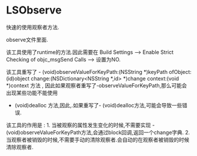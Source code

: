 # LSObserve
快速的使用观察者方法.

observe文件里面.

该工具使用了runtime的方法.因此需要在 Build Settings -->  Enable Strict Checking of objc_msgSend Calls --> 设置为NO.

该工具重写了
    - (void)observeValueForKeyPath:(NSString *)keyPath ofObject:(id)object change:(NSDictionary<NSString *,id> *)change context:(void *)context 方法 , 因此如果观察者重写了-observeValueForKeyPath,那么可能会出现某些功能不能使用
  - (void)dealloc 方法,因此,.如果重写了- (void)dealloc方法,可能会导致一些错误.

该工具的作用是 : 
    1. 当被观察的属性发生变化的时候,不需要实现 - (void)observeValueForKeyPath方法,会通过block回调,返回一个change字典.
    2. 当观察者被销毁的时候,不需要手动的清除观察者.会自动的在观察者被销毁的时候清除观察者.
